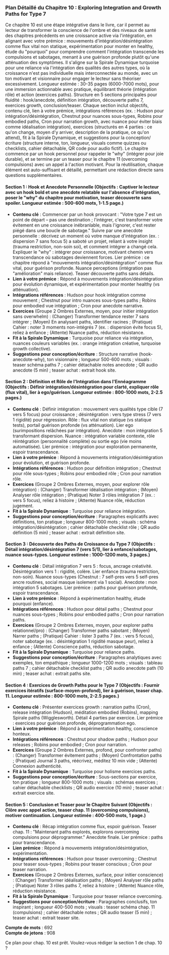 ### Plan Détaillé du Chapitre 10 : Exploring Integration and Growth Paths for Type 7

Ce chapitre 10 est une étape intégrative dans le livre, car il permet au lecteur de transformer la conscience de l'ombre et des niveaux de santé des chapitres précédents en une croissance active via l'intégration, en alignant avec votre prémice : mouvements d'intégration/désintégration comme flux vital non statique, expérimentation pour monter en healthy, étude du "pourquoi" pour comprendre comment l'intégration transcende les compulsions et sabotages, menant à une guérison profonde plutôt qu'une atténuation des symptômes. Il s'aligne sur la Spirale Dynamique turquoise pour une reliance via l'intégration des qualités des autres types, où la croissance n'est pas individuelle mais interconnectée au monde, avec un ton motivant et visionnaire pour engager le lecteur sans théoriser excessivement. Longueur estimée : 30-35 pages (6000-7000 mots), pour une immersion actionnable avec pratique, équilibrant théorie (intégration rôle) et action (exercices paths). Structure en 5 sections principales pour fluidité : hook/anecdote, définition intégration, découverte paths 7, exercices growth, conclusion/teaser. Chaque section inclut objectifs, contenu clé, lien à votre prémice, intégrations références (ex. : Hudson pour intégration/désintégration, Chestnut pour nuances sous-types, Robins pour embodied paths, Cron pour narration growth, avec nuance pour éviter biais comme idéalisation intégration), exercices (structurés en 4 parties : ce qu'on change, moyen d'y arriver, description de la pratique, ce qu'on attend), fit à la Spirale Dynamique, et suggestions pour la conception/écriture (structure interne, ton, longueur, visuals comme quizzes ou checklists, cahier détachable, QR code pour audio fictif). Le chapitre commence par un hook personnel pour rappeler le "why" (intégrer pour joie durable), et se termine par un teaser pour le chapitre 11 (overcoming compulsions) avec un appel à l'action motivant. Pour la réutilisation, chaque élément est auto-suffisant et détaillé, permettant une rédaction directe sans questions supplémentaires.

#### Section 1 : Hook et Anecdote Personnelle (Objectifs : Captiver le lecteur avec un hook bold et une anecdote relatable sur l'absence d'intégration, poser le "why" du chapitre pour motivation, teaser découverte sans spoiler. Longueur estimée : 500-600 mots, 1-1.5 page.)
- **Contenu clé** : Commencer par un hook provocant : "Votre type 7 est un point de départ – pas une destination ; l'intégrer, c'est transformer votre évitement en une croissance inébranlable, mais l'ignorer, c'est rester piégé dans une boucle de sabotage." Suivre par une anecdote personnelle : décrivez un moment où votre manque d'intégration (ex. : dispersion 7 sans focus 5) a saboté un projet, reliant à votre insight (trauma restriction, non-soin soi), et comment intégrer a changé cela. Expliquer le "why" : intégrer pour croissance, motivant chemin vers transcendance où sabotages deviennent forces. Lier prémice : ce chapitre répond à "mouvements intégration/désintégration" comme flux vital, pour guérison profonde. Nuance perceptions (intégration pas "amélioration" mais reliance). Teaser découverte paths sans détails.
- **Lien à votre prémice** : Répond à mouvements intégration/désintégration pour évolution dynamique, et expérimentation pour monter healthy (vs atténuation).
- **Intégrations références** : Hudson pour hook intégration comme mouvement ; Chestnut pour intro nuances sous-types paths ; Robins pour embodied vue intégration ; Cron pour anecdote narrative.
- **Exercices** (Groupe 2 Ombres Externes, moyen, pour initier intégration sans overwhelm) : (Changer) Transformer tendance rester 7 sans intégrer ; (Moyen) En analysant paths, identifier racines ; (Pratique) Cahier : noter 3 moments non-intégrés 7 (ex. : dispersion évite focus 5), reliez à enfance ; (Attente) Nuance paths, réduction résistance.
- **Fit à la Spirale Dynamique** : Turquoise pour reliance via intégration, nuances couleurs variables (ex. : orange intégration créative, turquoise growth collective).
- **Suggestions pour conception/écriture** : Structure narrative (hook-anecdote-why), ton visionnaire ; longueur 500-600 mots ; visuals : teaser schéma paths 7 ; cahier détachable notes anecdote ; QR audio anecdote (5 min) ; teaser achat : extrait hook site.

#### Section 2 : Définition et Rôle de l'Intégration dans l'Ennéagramme (Objectifs : Définir intégration/désintégration pour clarté, expliquer rôle (flux vital), lier à ego/guérison. Longueur estimée : 800-1000 mots, 2-2.5 pages.)
- **Contenu clé** : Définir intégration : mouvement vers qualités type cible (7 vers 5 focus) pour croissance ; désintégration : vers type stress (7 vers 1 rigidité) pour régression. Rôle : flux vital non statique (vs statique tests), portail guérison profonde (vs atténuation). Lier ego (surimpositions relâchées par intégration). Anecdote : mon intégration 5 transformant dispersion. Nuance : intégration variable contexte, rôle réintégration (personnalité complète) ou sortie ego (vie moins automatisée). Lier prémice : intégration pour exploration permanente, espoir transcendance.
- **Lien à votre prémice** : Répond à mouvements intégration/désintégration pour évolution, et guérison profonde.
- **Intégrations références** : Hudson pour définition intégration ; Chestnut pour rôle sous-types ; Robins pour embodied rôle ; Cron pour narration rôle.
- **Exercices** (Groupe 2 Ombres Externes, moyen, pour explorer rôle intégration) : (Changer) Transformer idéalisation intégration ; (Moyen) Analyser rôle intégration ; (Pratique) Noter 3 rôles intégration 7 (ex. : vers 5 focus), reliez à histoire ; (Attente) Nuance rôle, réduction jugement.
- **Fit à la Spirale Dynamique** : Turquoise pour reliance intégration.
- **Suggestions pour conception/écriture** : Paragraphes explicatifs avec définitions, ton pratique ; longueur 800-1000 mots ; visuals : schéma intégration/désintégration ; cahier détachable checklist rôle ; QR audio définition (5 min) ; teaser achat : extrait définition site.

#### Section 3 : Découverte des Paths de Croissance du Type 7 (Objectifs : Détail intégration/désintégration 7 (vers 5/1), lier à enfance/sabotages, nuance sous-types. Longueur estimée : 1000-1200 mots, 3 pages.)
- **Contenu clé** : Détail intégration 7 vers 5 : focus, ancrage créativité. Désintégration vers 1 : rigidité, colère. Lier enfance (trauma restriction, non-soin). Nuance sous-types (Chestnut : 7 self-pres vers 5 self-pres ancre routines, social masque isolement via 1 social). Anecdote : mon intégration 5 sabotages. Lier prémice : paths pour guérison profonde, espoir transcendance.
- **Lien à votre prémice** : Répond à expérimentation healthy, étude pourquoi (enfance).
- **Intégrations références** : Hudson pour détail paths ; Chestnut pour nuances sous-types ; Robins pour embodied paths ; Cron pour narration paths.
- **Exercices** (Groupe 2 Ombres Externes, moyen, pour explorer paths relationnel/pro) : (Changer) Transformer paths sabotant ; (Moyen) Narrer paths ; (Pratique) Cahier : lister 3 paths 7 (ex. : vers 5 focus), noter sabotage (ex. : désintégration 1 rigidité masque peur), reliez à enfance ; (Attente) Conscience paths, réduction sabotage.
- **Fit à la Spirale Dynamique** : Turquoise pour reliance paths.
- **Suggestions pour conception/écriture** : Paragraphes analytiques avec exemples, ton empathique ; longueur 1000-1200 mots ; visuals : tableau paths 7 ; cahier détachable checklist paths ; QR audio anecdote path (10 min) ; teaser achat : extrait paths site.

#### Section 4 : Exercices de Growth Paths pour le Type 7 (Objectifs : Fournir exercices itératifs (surface-moyen-profond), lier à guérison, teaser chap. 11. Longueur estimée : 800-1000 mots, 2-2.5 pages.)
- **Contenu clé** : Présenter exercices growth : narration paths (Cron), release intégration (Hudson), méditation embodied (Robins), mapping Spirale paths (Wigglesworth). Détail 4 parties par exercice. Lier prémice : exercices pour guérison profonde, déprogrammation ego.
- **Lien à votre prémice** : Répond à expérimentation healthy, conscience honteux.
- **Intégrations références** : Chestnut pour shadow paths ; Hudson pour releases ; Robins pour embodied ; Cron pour narration.
- **Exercices** (Groupe 2 Ombres Externes, profond, pour confronter paths) : (Changer) Transformer évitement paths ; (Moyen) Confrontation paths ; (Pratique) Journal 3 paths, réécrivez, méditez 10 min vide ; (Attente) Connexion authenticité.
- **Fit à la Spirale Dynamique** : Turquoise pour holisme exercices paths.
- **Suggestions pour conception/écriture** : Sous-sections par exercice, ton pratique ; longueur 800-1000 mots ; visuals : schémas exercices ; cahier détachable checklists ; QR audio exercice (10 min) ; teaser achat : extrait exercice site.

#### Section 5 : Conclusion et Teaser pour le Chapitre Suivant (Objectifs : Clôre avec appel action, teaser chap. 11 (overcoming compulsions), motiver continuation. Longueur estimée : 400-500 mots, 1 page.)
- **Contenu clé** : Récap intégration comme flux, espoir guérison. Teaser chap. 11 : "Maintenant paths explorés, explorons overcoming compulsions pour déprogrammer." Anecdote finale. Lier prémice : paths pour transcendance.
- **Lien prémice** : Répond à mouvements intégration/désintégration, expérimentation.
- **Intégrations références** : Hudson pour teaser overcoming ; Chestnut pour teaser sous-types ; Robins pour teaser conscious ; Cron pour teaser narration.
- **Exercices** (Groupe 2 Ombres Externes, surface, pour initier conscience) : (Changer) Transformer idéalisation paths ; (Moyen) Analyser rôle paths ; (Pratique) Noter 3 rôles paths 7, reliez à histoire ; (Attente) Nuance rôle, réduction résistance.
- **Fit à la Spirale Dynamique** : Turquoise pour teaser reliance overcoming.
- **Suggestions pour conception/écriture** : Paragraphes conclusifs, ton inspirant ; longueur 400-500 mots ; visuals : teaser schéma chap. 11 (compulsions) ; cahier détachable notes ; QR audio teaser (5 min) ; teaser achat : extrait teaser site.

**Compte de mots** : 692  
**Compte de jetons** : 908  

Ce plan pour chap. 10 est prêt. Voulez-vous rédiger la section 1 de chap. 10 ?